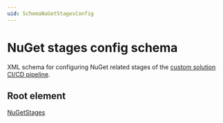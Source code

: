 ```yaml
---
uid: SchemaNuGetStagesConfig
---
```


# NuGet stages config schema

XML schema for configuring NuGet related stages of the [custom solution CI/CD pipeline](xref:Pipeline_stages_for_custom_solutions).

## Root element

[NuGetStages](xref:NuGetStages)
